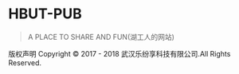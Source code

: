 # HBUT-PUB

> A PLACE TO SHARE AND FUN(湖工人的网站)


版权声明
Copyright © 2017 - 2018 武汉乐纷享科技有限公司.All Rights Reserved.


